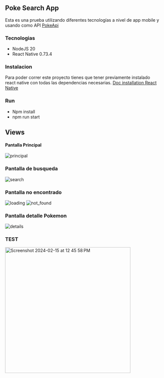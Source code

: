 ## Poke Search App

Esta es una prueba utilizando diferentes tecnologías a nivel de app mobile y usando como API [PokeApi](http://pokeapi.co)


### Tecnologias
- NodeJS 20
- React Native 0.73.4

### Instalacion
Para poder correr este proyecto tienes que tener previamente instalado react native con todas las dependencias necesarias. 
[Doc installation React Native](https://reactnative.dev/docs/environment-setup)

### Run

- Npm install
- npm run start


## Views

#### Pantalla Principal
![principal](image-1.png)


### Pantalla de busqueda
![search](image.png)
### Pantalla no encontrado
![loading](image-2.png)
![not_found](image-3.png)

### Pantalla detalle Pokemon
![details](image-4.png)

### TEST
<img width="408" alt="Screenshot 2024-02-15 at 12 45 58 PM" src="https://github.com/EslavaDev/pokeapi/assets/31320429/cc489145-e4bd-42c2-a500-13782ee80027">

